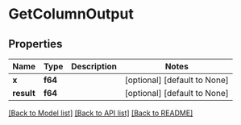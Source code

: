 # GetColumnOutput

## Properties
Name | Type | Description | Notes
------------ | ------------- | ------------- | -------------
**x** | **f64** |  | [optional] [default to None]
**result** | **f64** |  | [optional] [default to None]

[[Back to Model list]](../README.md#documentation-for-models) [[Back to API list]](../README.md#documentation-for-api-endpoints) [[Back to README]](../README.md)


